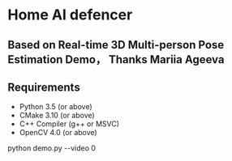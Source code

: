# Home AI defencer
## Based on Real-time 3D Multi-person Pose Estimation Demo， Thanks Mariia Ageeva


## Requirements
* Python 3.5 (or above)
* CMake 3.10 (or above)
* C++ Compiler (g++ or MSVC)
* OpenCV 4.0 (or above)

python demo.py  --video 0
